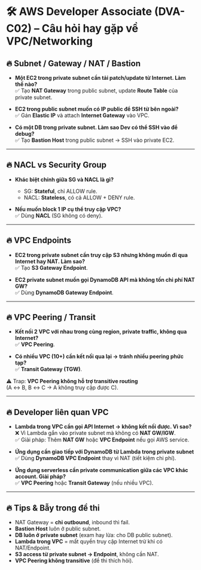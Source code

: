 # 🛠️ AWS Developer Associate (DVA-C02) – Câu hỏi hay gặp về VPC/Networking

## 🔥 Subnet / Gateway / NAT / Bastion
- **Một EC2 trong private subnet cần tải patch/update từ Internet. Làm thế nào?**  
  ✅ Tạo **NAT Gateway** trong public subnet, update **Route Table** của private subnet.

- **EC2 trong public subnet muốn có IP public để SSH từ bên ngoài?**  
  ✅ Gán **Elastic IP** và attach **Internet Gateway** vào VPC.

- **Có một DB trong private subnet. Làm sao Dev có thể SSH vào để debug?**  
  ✅ Tạo **Bastion Host** trong public subnet → SSH vào private EC2.

---

## 🔥 NACL vs Security Group
- **Khác biệt chính giữa SG và NACL là gì?**  
  - SG: **Stateful**, chỉ ALLOW rule.  
  - NACL: **Stateless**, có cả ALLOW + DENY rule.  

- **Nếu muốn block 1 IP cụ thể truy cập VPC?**  
  ✅ Dùng **NACL** (SG không có deny).

---

## 🔥 VPC Endpoints
- **EC2 trong private subnet cần truy cập S3 nhưng không muốn đi qua Internet hay NAT. Làm sao?**  
  ✅ Tạo **S3 Gateway Endpoint**.

- **EC2 private subnet muốn gọi DynamoDB API mà không tốn chi phí NAT GW?**  
  ✅ Dùng **DynamoDB Gateway Endpoint**.

---

## 🔥 VPC Peering / Transit
- **Kết nối 2 VPC với nhau trong cùng region, private traffic, không qua Internet?**  
  ✅ **VPC Peering**.

- **Có nhiều VPC (10+) cần kết nối qua lại → tránh nhiều peering phức tạp?**  
  ✅ **Transit Gateway (TGW)**.

⚠️ Trap: **VPC Peering không hỗ trợ transitive routing**  
(A ↔ B, B ↔ C → A không truy cập được C).

---

## 🔥 Developer liên quan VPC
- **Lambda trong VPC cần gọi API Internet → không kết nối được. Vì sao?**  
  ❌ Vì Lambda gắn vào private subnet mà không có **NAT GW/IGW**.  
  ✅ Giải pháp: Thêm **NAT GW** hoặc **VPC Endpoint** nếu gọi AWS service.

- **Ứng dụng cần giao tiếp với DynamoDB từ Lambda trong private subnet**  
  ✅ Dùng **DynamoDB VPC Endpoint** thay vì NAT (tiết kiệm chi phí).

- **Ứng dụng serverless cần private communication giữa các VPC khác account. Giải pháp?**  
  ✅ **VPC Peering** hoặc **Transit Gateway** (nếu nhiều VPC).

---

## 🔥 Tips & Bẫy trong đề thi
- NAT Gateway = **chỉ outbound**, inbound thì fail.
- **Bastion Host** luôn ở public subnet.
- **DB luôn ở private subnet** (exam hay lừa: cho DB public subnet).
- **Lambda trong VPC** = mất quyền truy cập Internet trừ khi có NAT/Endpoint.
- **S3 access từ private subnet → Endpoint**, không cần NAT.
- **VPC Peering không transitive** (đề thi thích hỏi).
